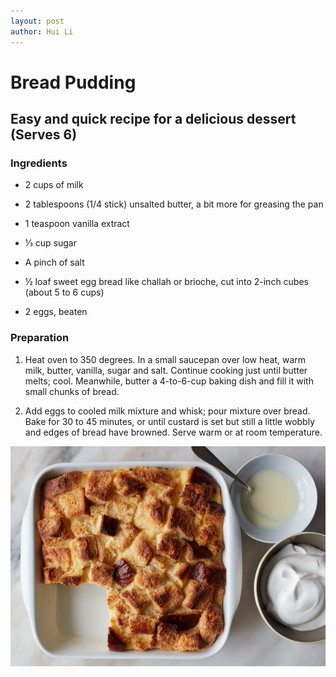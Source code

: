 ```yaml
---
layout: post
author: Hui Li
---
```

# Bread Pudding

## Easy and quick recipe for a delicious dessert (Serves 6)

### Ingredients

* 2 cups of milk

* 2 tablespoons (1/4 stick) unsalted butter, a bit more for greasing the pan

* 1 teaspoon vanilla extract

* ⅓ cup sugar

* A pinch of salt

* ½ loaf sweet egg bread like challah or brioche, cut into 2-inch cubes (about 5 to 6 cups)

* 2 eggs, beaten

### Preparation

1. Heat oven to 350 degrees. In a small saucepan over low heat, warm milk, butter, vanilla, sugar and salt. Continue cooking just until butter melts; cool. Meanwhile, butter a 4-to-6-cup baking dish and fill it with small chunks of bread.

2. Add eggs to cooled milk mixture and whisk; pour mixture over bread. Bake for 30 to 45 minutes, or until custard is set but still a little wobbly and edges of bread have browned. Serve warm or at room temperature.

![pic.jpg.png](/assets/img/breadpudding.jpg)

